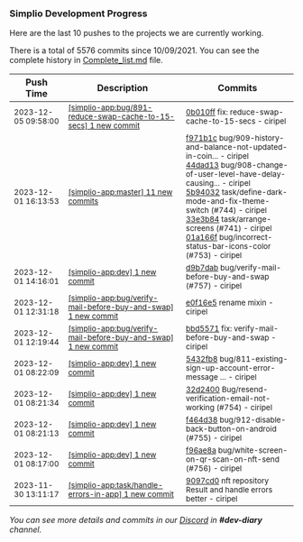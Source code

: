 
### Simplio Development Progress

Here are the last 10 pushes to the projects we are currently working.

There is a total of 5576 commits since 10/09/2021. You can see the complete history in
 [Complete_list.md](Complete_list.md) file.

| Push Time | Description | Commits |
| --- | --- | --- |
| <sub>2023-12-05 09:58:00</sub> | <sub>[[simplio-app:bug/891-reduce-swap-cache-to-15-secs] 1 new commit](https://github.com/SimplioOfficial/simplio-app/commit/0b010ff24d356c8f731685ab3b58f97deed8cc57)</sub> | <sub>[0b010ff](https://github.com/SimplioOfficial/simplio-app/commit/0b010ff24d356c8f731685ab3b58f97deed8cc57) fix: reduce-swap-cache-to-15-secs - ciripel</sub> |
| <sub>2023-12-01 16:13:53</sub> | <sub>[[simplio-app:master] 11 new commits](https://github.com/SimplioOfficial/simplio-app/compare/4dfbfd17f657...d88b3596eaa7)</sub> | <sub>[f971b1c](https://github.com/SimplioOfficial/simplio-app/commit/f971b1c72bb1eed96046c4ef56fafd0c3feef193) bug/909-history-and-balance-not-updated-in-coin... - ciripel<br>[44dad13](https://github.com/SimplioOfficial/simplio-app/commit/44dad1372cf6ca23b2a41a2a6c6e48e21976ffda) bug/908-change-of-user-level-have-delay-causing... - ciripel<br>[5b94032](https://github.com/SimplioOfficial/simplio-app/commit/5b94032b45cc0add461337686f45e0d428f294fe) task/define-dark-mode-and-fix-theme-switch (#744) - ciripel<br>[33e3b84](https://github.com/SimplioOfficial/simplio-app/commit/33e3b846bf666598e7dbc36263bae84359be3f50) task/arrange-screens (#741) - ciripel<br>[01a166f](https://github.com/SimplioOfficial/simplio-app/commit/01a166f42d854640d06e779f9e50b07c6cfb5a69) bug/incorrect-status-bar-icons-color (#753) - ciripel</sub> |
| <sub>2023-12-01 14:16:01</sub> | <sub>[[simplio-app:dev] 1 new commit](https://github.com/SimplioOfficial/simplio-app/commit/d9b7dab9a074b91761fd833c78177568d58f0325)</sub> | <sub>[d9b7dab](https://github.com/SimplioOfficial/simplio-app/commit/d9b7dab9a074b91761fd833c78177568d58f0325) bug/verify-mail-before-buy-and-swap (#757) - ciripel</sub> |
| <sub>2023-12-01 12:31:18</sub> | <sub>[[simplio-app:bug/verify-mail-before-buy-and-swap] 1 new commit](https://github.com/SimplioOfficial/simplio-app/commit/e0f16e557d8ec2ba7ed3b2559987583ef69e08a4)</sub> | <sub>[e0f16e5](https://github.com/SimplioOfficial/simplio-app/commit/e0f16e557d8ec2ba7ed3b2559987583ef69e08a4) rename mixin - ciripel</sub> |
| <sub>2023-12-01 12:19:44</sub> | <sub>[[simplio-app:bug/verify-mail-before-buy-and-swap] 1 new commit](https://github.com/SimplioOfficial/simplio-app/commit/bbd557146295043a66672ece32a242d4a92785f0)</sub> | <sub>[bbd5571](https://github.com/SimplioOfficial/simplio-app/commit/bbd557146295043a66672ece32a242d4a92785f0) fix: verify-mail-before-buy-and-swap - ciripel</sub> |
| <sub>2023-12-01 08:22:09</sub> | <sub>[[simplio-app:dev] 1 new commit](https://github.com/SimplioOfficial/simplio-app/commit/5432fb88ab01d5badd4c61a7abb6587eb645570c)</sub> | <sub>[5432fb8](https://github.com/SimplioOfficial/simplio-app/commit/5432fb88ab01d5badd4c61a7abb6587eb645570c) bug/811-existing-sign-up-account-error-message ... - ciripel</sub> |
| <sub>2023-12-01 08:21:34</sub> | <sub>[[simplio-app:dev] 1 new commit](https://github.com/SimplioOfficial/simplio-app/commit/32d240080fe1074ad6e9cac429b293f695555aa7)</sub> | <sub>[32d2400](https://github.com/SimplioOfficial/simplio-app/commit/32d240080fe1074ad6e9cac429b293f695555aa7) Bug/resend-verification-email-not-working (#754) - ciripel</sub> |
| <sub>2023-12-01 08:21:13</sub> | <sub>[[simplio-app:dev] 1 new commit](https://github.com/SimplioOfficial/simplio-app/commit/f464d383248c1452db1e0707010c638470d1cdea)</sub> | <sub>[f464d38](https://github.com/SimplioOfficial/simplio-app/commit/f464d383248c1452db1e0707010c638470d1cdea) bug/912-disable-back-button-on-android (#755) - ciripel</sub> |
| <sub>2023-12-01 08:17:00</sub> | <sub>[[simplio-app:dev] 1 new commit](https://github.com/SimplioOfficial/simplio-app/commit/f96ae8a8ecc8aff57fb05dad8165711ca7b1dad2)</sub> | <sub>[f96ae8a](https://github.com/SimplioOfficial/simplio-app/commit/f96ae8a8ecc8aff57fb05dad8165711ca7b1dad2) bug/white-screen-on-qr-scan-on-nft-send (#756) - ciripel</sub> |
| <sub>2023-11-30 13:11:17</sub> | <sub>[[simplio-app:task/handle-errors-in-app] 1 new commit](https://github.com/SimplioOfficial/simplio-app/commit/9097cd092b8bd14e7848c9b621170da7d812daf2)</sub> | <sub>[9097cd0](https://github.com/SimplioOfficial/simplio-app/commit/9097cd092b8bd14e7848c9b621170da7d812daf2) nft repository Result and handle errors better - ciripel</sub> |

_You can see more details and commits in our [Discord](https://discord.gg/aKhjuwZmdP) in **#dev-diary** channel._
